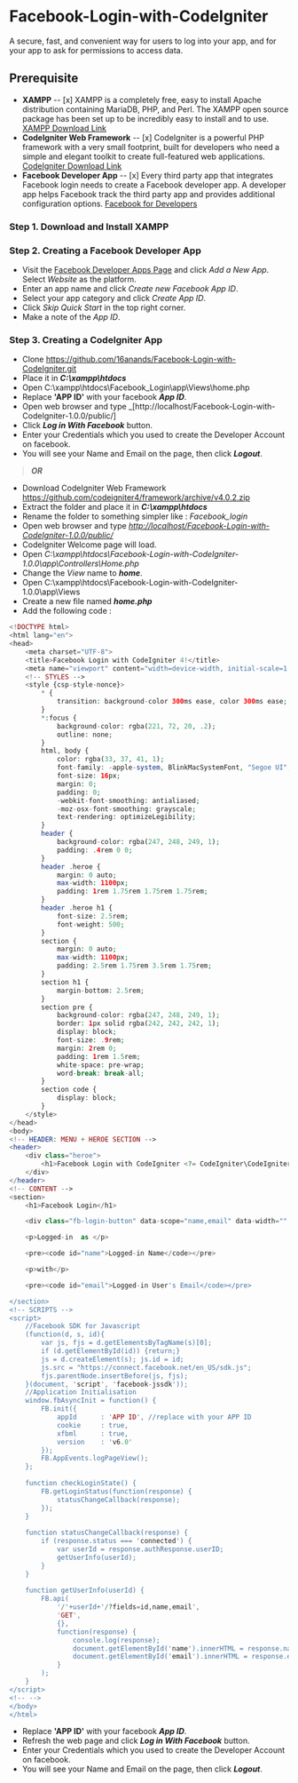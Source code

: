 
# Facebook-Login-with-CodeIgniter
A secure, fast, and convenient way for users to log into your app, and for your app to ask for permissions to access data.
##  Prerequisite
* **XAMPP**
-- [x] XAMPP is a completely free, easy to install Apache distribution containing MariaDB, PHP, and Perl. The XAMPP open source package has been set up to be incredibly easy to install and to use.
[XAMPP Download Link](https://www.apachefriends.org/index.html)
* **CodeIgniter Web Framework**
-- [x] CodeIgniter is a powerful PHP framework with a very small footprint, built for developers who need a simple and elegant toolkit to create full-featured web applications.
[CodeIgniter Download Link](https://codeigniter.com/)
* **Facebook Developer App**
-- [x] Every third party app that integrates Facebook login needs to create a Facebook developer app. A developer app helps Facebook track the third party app and provides additional configuration options.
[Facebook for Developers](https://developers.facebook.com/docs/apps/)
### Step 1. **Download and Install XAMPP**
### Step 2. **Creating a Facebook Developer App**
* Visit the [Facebook Developer Apps Page](https://developers.facebook.com/apps/) and click _Add a New App_. Select _Website_ as the platform.
* Enter an app name and click _Create new Facebook App ID_.
* Select your app category and click  _Create App ID_.
* Click _Skip Quick Start_ in the top right corner.
* Make a note of the _App ID_.
### Step 3. **Creating a CodeIgniter App**
* Clone https://github.com/16anands/Facebook-Login-with-CodeIgniter.git 
* Place it in _**C:\xampp\htdocs**_
* Open  C:\xampp\htdocs\Facebook_Login\app\Views\home.php
* Replace **'APP ID'** with your facebook _**App ID**_.
* Open web browser and type _[http://localhost/Facebook-Login-with-CodeIgniter-1.0.0/public/]
* Click _**Log in With Facebook**_ button.
* Enter your Credentials which you used to create the Developer Account on facebook.
* You will see your Name and Email on the page, then click _**Logout**_.
> _**OR**_ 
* Download CodeIgniter Web Framework https://github.com/codeigniter4/framework/archive/v4.0.2.zip
* Extract the folder and place it in _**C:\xampp\htdocs**_
* Rename the folder to something simpler like : _Facebook_login_
* Open web browser and type _[http://localhost/Facebook-Login-with-CodeIgniter-1.0.0/public/](http://localhost/Facebook-Login-with-CodeIgniter-1.0.0/public/)_
* CodeIgniter Welcome page will load.
* Open _C:\xampp\htdocs\Facebook-Login-with-CodeIgniter-1.0.0\app\Controllers\Home.php_
* Change the _View_ name to _**home**_.
* Open  C:\xampp\htdocs\Facebook-Login-with-CodeIgniter-1.0.0\app\Views
* Create a new file named _**home.php**_
* Add the following code :
```php
<!DOCTYPE html>
<html lang="en">
<head>
	<meta charset="UTF-8">
	<title>Facebook Login with CodeIgniter 4!</title>
	<meta name="viewport" content="width=device-width, initial-scale=1.0">
	<!-- STYLES -->
	<style {csp-style-nonce}>
		* {
			transition: background-color 300ms ease, color 300ms ease;
		}
		*:focus {
			background-color: rgba(221, 72, 20, .2);
			outline: none;
		}
		html, body {
			color: rgba(33, 37, 41, 1);
			font-family: -apple-system, BlinkMacSystemFont, "Segoe UI", Helvetica, Arial, sans-serif, "Apple Color Emoji", "Segoe UI Emoji";
			font-size: 16px;
			margin: 0;
			padding: 0;
			-webkit-font-smoothing: antialiased;
			-moz-osx-font-smoothing: grayscale;
			text-rendering: optimizeLegibility;
		}
		header {
			background-color: rgba(247, 248, 249, 1);
			padding: .4rem 0 0;
		}
		header .heroe {
			margin: 0 auto;
			max-width: 1100px;
			padding: 1rem 1.75rem 1.75rem 1.75rem;
		}
		header .heroe h1 {
			font-size: 2.5rem;
			font-weight: 500;
		}
		section {
			margin: 0 auto;
			max-width: 1100px;
			padding: 2.5rem 1.75rem 3.5rem 1.75rem;
		}
		section h1 {
			margin-bottom: 2.5rem;
		}
		section pre {
			background-color: rgba(247, 248, 249, 1);
			border: 1px solid rgba(242, 242, 242, 1);
			display: block;
			font-size: .9rem;
			margin: 2rem 0;
			padding: 1rem 1.5rem;
			white-space: pre-wrap;
			word-break: break-all;
		}
		section code {
			display: block;
		}
	</style>
</head>
<body>
<!-- HEADER: MENU + HEROE SECTION -->
<header>
	<div class="heroe">
		<h1>Facebook Login with CodeIgniter <?= CodeIgniter\CodeIgniter::CI_VERSION ?></h1>
	</div>
</header>
<!-- CONTENT -->
<section>
	<h1>Facebook Login</h1>

	<div class="fb-login-button" data-scope="name,email" data-width="" data-size="large" data-button-type="login_with" data-layout="rounded" data-auto-logout-link="true" data-use-continue-as="false" data-onlogin="checkLoginState();"></div>

	<p>Logged-in  as </p>

	<pre><code id="name">Logged-in Name</code></pre>

	<p>with</p>

	<pre><code id="email">Logged-in User's Email</code></pre>

</section>  
<!-- SCRIPTS -->
<script>
    //Facebook SDK for Javascript
    (function(d, s, id){
        var js, fjs = d.getElementsByTagName(s)[0];
        if (d.getElementById(id)) {return;}
        js = d.createElement(s); js.id = id;
        js.src = "https://connect.facebook.net/en_US/sdk.js";
        fjs.parentNode.insertBefore(js, fjs);
    }(document, 'script', 'facebook-jssdk'));
    //Application Initialisation
    window.fbAsyncInit = function() {
        FB.init({
            appId      : 'APP ID', //replace with your APP ID
            cookie     : true,
            xfbml      : true,
            version    : 'v6.0'
        });
        FB.AppEvents.logPageView();   
    };
    
    function checkLoginState() { 
        FB.getLoginStatus(function(response) {   
            statusChangeCallback(response);
        });
    }
    
    function statusChangeCallback(response) {  
        if (response.status === 'connected') {   
            var userId = response.authResponse.userID;
            getUserInfo(userId);  
        }
    }
    
    function getUserInfo(userId) {                    
        FB.api(
            '/'+userId+'/?fields=id,name,email',
            'GET',
            {},
            function(response) {
                console.log(response);
                document.getElementById('name').innerHTML = response.name;
                document.getElementById('email').innerHTML = response.email;
            }
        );
    }
</script>
<!-- -->
</body>
</html>
```
* Replace **'APP ID'** with your facebook _**App ID**_.
* Refresh the web page and click _**Log in With Facebook**_ button.
* Enter your Credentials which you used to create the Developer Account on facebook.
* You will see your Name and Email on the page, then click _**Logout**_.

